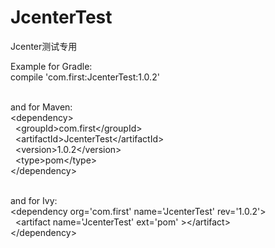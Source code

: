 # JcenterTest
Jcenter测试专用

Example for Gradle:<br>
compile 'com.first:JcenterTest:1.0.2'<br><br>

and for Maven:<br>
&lt;dependency&gt;<br>
&nbsp;&nbsp;&lt;groupId&gt;com.first&lt;/groupId&gt;<br>
&nbsp;&nbsp;&lt;artifactId&gt;JcenterTest&lt;/artifactId&gt;<br>
&nbsp;&nbsp;&lt;version&gt;1.0.2&lt;/version&gt;<br>
&nbsp;&nbsp;&lt;type&gt;pom&lt;/type&gt;<br>
&lt;/dependency&gt;<br><br>

and for Ivy:<br>
&lt;dependency org='com.first' name='JcenterTest' rev='1.0.2'&gt;<br>
&nbsp;&nbsp;&lt;artifact name='JcenterTest' ext='pom' &gt;&lt;/artifact&gt;<br>
&lt;/dependency&gt;<br>
